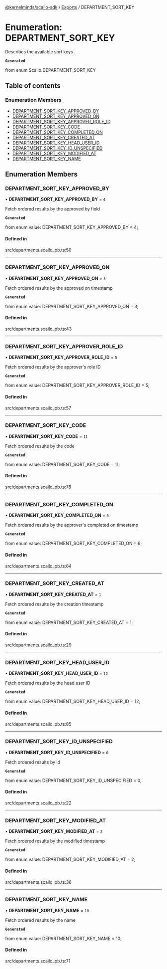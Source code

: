 [@kernelminds/scailo-sdk](../README.md) / [Exports](../modules.md) / DEPARTMENT\_SORT\_KEY

# Enumeration: DEPARTMENT\_SORT\_KEY

Describes the available sort keys

**`Generated`**

from enum Scailo.DEPARTMENT_SORT_KEY

## Table of contents

### Enumeration Members

- [DEPARTMENT\_SORT\_KEY\_APPROVED\_BY](DEPARTMENT_SORT_KEY.md#department_sort_key_approved_by)
- [DEPARTMENT\_SORT\_KEY\_APPROVED\_ON](DEPARTMENT_SORT_KEY.md#department_sort_key_approved_on)
- [DEPARTMENT\_SORT\_KEY\_APPROVER\_ROLE\_ID](DEPARTMENT_SORT_KEY.md#department_sort_key_approver_role_id)
- [DEPARTMENT\_SORT\_KEY\_CODE](DEPARTMENT_SORT_KEY.md#department_sort_key_code)
- [DEPARTMENT\_SORT\_KEY\_COMPLETED\_ON](DEPARTMENT_SORT_KEY.md#department_sort_key_completed_on)
- [DEPARTMENT\_SORT\_KEY\_CREATED\_AT](DEPARTMENT_SORT_KEY.md#department_sort_key_created_at)
- [DEPARTMENT\_SORT\_KEY\_HEAD\_USER\_ID](DEPARTMENT_SORT_KEY.md#department_sort_key_head_user_id)
- [DEPARTMENT\_SORT\_KEY\_ID\_UNSPECIFIED](DEPARTMENT_SORT_KEY.md#department_sort_key_id_unspecified)
- [DEPARTMENT\_SORT\_KEY\_MODIFIED\_AT](DEPARTMENT_SORT_KEY.md#department_sort_key_modified_at)
- [DEPARTMENT\_SORT\_KEY\_NAME](DEPARTMENT_SORT_KEY.md#department_sort_key_name)

## Enumeration Members

### DEPARTMENT\_SORT\_KEY\_APPROVED\_BY

• **DEPARTMENT\_SORT\_KEY\_APPROVED\_BY** = ``4``

Fetch ordered results by the approved by field

**`Generated`**

from enum value: DEPARTMENT_SORT_KEY_APPROVED_BY = 4;

#### Defined in

src/departments.scailo_pb.ts:50

___

### DEPARTMENT\_SORT\_KEY\_APPROVED\_ON

• **DEPARTMENT\_SORT\_KEY\_APPROVED\_ON** = ``3``

Fetch ordered results by the approved on timestamp

**`Generated`**

from enum value: DEPARTMENT_SORT_KEY_APPROVED_ON = 3;

#### Defined in

src/departments.scailo_pb.ts:43

___

### DEPARTMENT\_SORT\_KEY\_APPROVER\_ROLE\_ID

• **DEPARTMENT\_SORT\_KEY\_APPROVER\_ROLE\_ID** = ``5``

Fetch ordered results by the approver's role ID

**`Generated`**

from enum value: DEPARTMENT_SORT_KEY_APPROVER_ROLE_ID = 5;

#### Defined in

src/departments.scailo_pb.ts:57

___

### DEPARTMENT\_SORT\_KEY\_CODE

• **DEPARTMENT\_SORT\_KEY\_CODE** = ``11``

Fetch ordered results by the code

**`Generated`**

from enum value: DEPARTMENT_SORT_KEY_CODE = 11;

#### Defined in

src/departments.scailo_pb.ts:78

___

### DEPARTMENT\_SORT\_KEY\_COMPLETED\_ON

• **DEPARTMENT\_SORT\_KEY\_COMPLETED\_ON** = ``6``

Fetch ordered results by the approver's completed on timestamp

**`Generated`**

from enum value: DEPARTMENT_SORT_KEY_COMPLETED_ON = 6;

#### Defined in

src/departments.scailo_pb.ts:64

___

### DEPARTMENT\_SORT\_KEY\_CREATED\_AT

• **DEPARTMENT\_SORT\_KEY\_CREATED\_AT** = ``1``

Fetch ordered results by the creation timestamp

**`Generated`**

from enum value: DEPARTMENT_SORT_KEY_CREATED_AT = 1;

#### Defined in

src/departments.scailo_pb.ts:29

___

### DEPARTMENT\_SORT\_KEY\_HEAD\_USER\_ID

• **DEPARTMENT\_SORT\_KEY\_HEAD\_USER\_ID** = ``12``

Fetch ordered results by the head user ID

**`Generated`**

from enum value: DEPARTMENT_SORT_KEY_HEAD_USER_ID = 12;

#### Defined in

src/departments.scailo_pb.ts:85

___

### DEPARTMENT\_SORT\_KEY\_ID\_UNSPECIFIED

• **DEPARTMENT\_SORT\_KEY\_ID\_UNSPECIFIED** = ``0``

Fetch ordered results by id

**`Generated`**

from enum value: DEPARTMENT_SORT_KEY_ID_UNSPECIFIED = 0;

#### Defined in

src/departments.scailo_pb.ts:22

___

### DEPARTMENT\_SORT\_KEY\_MODIFIED\_AT

• **DEPARTMENT\_SORT\_KEY\_MODIFIED\_AT** = ``2``

Fetch ordered results by the modified timestamp

**`Generated`**

from enum value: DEPARTMENT_SORT_KEY_MODIFIED_AT = 2;

#### Defined in

src/departments.scailo_pb.ts:36

___

### DEPARTMENT\_SORT\_KEY\_NAME

• **DEPARTMENT\_SORT\_KEY\_NAME** = ``10``

Fetch ordered results by the name

**`Generated`**

from enum value: DEPARTMENT_SORT_KEY_NAME = 10;

#### Defined in

src/departments.scailo_pb.ts:71
